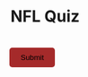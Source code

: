 <!DOCTYPE html>
<html>
  <head>
    <style>
      #quiz-form {
        width: 500px;
        margin: 0 auto;
        text-align: left;
      }
      .question {
        font-weight: bold;
        margin-top: 20px;
      }
      .options {
        margin-left: 20px;
      }
      .options label {
        display: block;
        margin-bottom: 10px;
      }
      #submit-btn {
        margin-top: 20px;
        padding: 10px 20px;
        background-color: brown;
        border: none;
        border-radius: 5px;
        cursor: pointer;
      }
      .results {
        margin-top: 20px;
        font-weight: bold;
      }
      .correct {
        color: green;
      }
      .incorrect {
        color: red;
      }
    </style>
  </head>
  <body>
    <form id="quiz-form">
      <h1>NFL Quiz</h1>
    </form>
    <button id="submit-btn">Submit</button>
    <div class="results"></div>
    
<script>
      const questions = [
        {
          question: "Which NFL Logo is blue and red?",
          options: [
            "Jaguars",
            "Falcons",
            "Bills",
            "Eagles"
          ],
          answer: "Bills"
        },
        {
          question: "Which NFL logo has an arrowhead?",
          options: [
            "Steelers",
            "Chiefs",
            "Chargers",
            "Patriots"
          ],
          answer: "Cheifs"
        },
        {
          question: "Which NFL logo is similar to a lighting bolt?",
          options: [
            "Jets",
            "Buccaneers",
            "Raiders",
            "Cowboys"
          ],
          answer: "Chargers"
        },
        {
          question: "Which NFL logo is just a c?",
          options: [
            "Dolphins",
            "Packers",
            "Cardinals",
            "Bears"
          ],
          answer: "Bears"
        },
        {
          question: "Which NfL logo has bullhorns?",
          options: [
            "Texans",
            "Seahawks",
            "Titans",
            "Browns"
          ],
          answer: "Texans"
        }
      ];
      
      
      const quizQuestions = [];
      const selectedQuestions = [];
      while (quizQuestions.length < 2) {
        let randomIndex = Math.floor(Math.random() * questions.length);
        if (!selectedQuestions.includes(randomIndex)) {
          quizQuestions.push(questions[randomIndex]);
          selectedQuestions.push(randomIndex);
        }
      }
      
